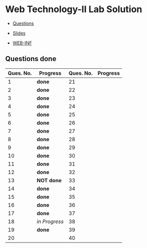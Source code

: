 # Web Technology-II Lab Solution

- [Questions](https://drive.google.com/file/d/1kQvB8GM_OjnZbUZ1Gs0J9LxBVMJDF1rH/view?usp=sharing)

- [Slides](https://drive.google.com/open?id=1ybJZIkgHW61mTfzj_7dNyNsGpQwaFV4F)

- [WEB-INF](https://github.com/AmbujaAK/practice/tree/master/web-inf)

## Questions done
| Ques. No.  | Progress | Ques. No.  | Progress |
| ------------- | ------------- | ------------- | ------------- |
| 1  | **done**  | 21  |   |
| 2  | **done**  | 22  |   |
| 3  | **done**  | 23  |   |
| 4  | **done**  | 24  |   |
| 5  | **done**  | 25  |   |
| 6  | **done**  | 26  |   |
| 7  | **done**  | 27  |   |
| 8  | **done**  | 28  |   |
| 9  | **done**  | 29  |   |
| 10  | **done**  | 30  |   |
| 11  | **done**  | 31  |   |
| 12  | **done**  | 32  |   |
| 13  | **NOT done**  | 33  |   |
| 14  | **done**  | 34  |   |
| 15  | **done**  | 35  |   |
| 16  | **done**  | 36  |   |
| 17  | **done**  | 37  |   |
| 18  | *in Progress* | 38  |   |
| 19  | **done**  | 39  |   |
| 20  |   | 40  |   |
